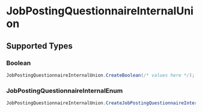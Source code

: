# JobPostingQuestionnaireInternalUnion


## Supported Types

### Boolean

```csharp
JobPostingQuestionnaireInternalUnion.CreateBoolean(/* values here */);
```

### JobPostingQuestionnaireInternalEnum

```csharp
JobPostingQuestionnaireInternalUnion.CreateJobPostingQuestionnaireInternalEnum(/* values here */);
```
